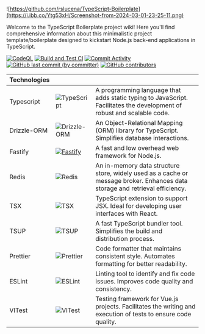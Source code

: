 ![https://github.com/rslucena/TypeScript-Boilerplate](https://i.ibb.co/Ytg53xH/Screenshot-from-2024-03-01-23-25-11.png)

Welcome to the TypeScript Boilerplate project wiki! Here you'll find comprehensive information about this minimalistic project template/boilerplate designed to kickstart Node.js back-end applications in TypeScript.

[![CodeQL](https://github.com/rslucena/Template-Typescript/actions/workflows/check.codeql.yml/badge.svg)](https://github.com/rslucena/Template-Typescript/actions/workflows/check.codeql.yml)   [![Build and Test CI](https://github.com/rslucena/Template-Typescript/actions/workflows/build.nodejs.yml/badge.svg)](https://github.com/rslucena/Template-Typescript/actions/workflows/build.nodejs.yml)   [![Commit Activity](https://img.shields.io/github/commit-activity/t/rslucena/Template-Typescript)](https://github.com/rslucena/Template-Typescript/pulse)   [![GitHub last commit (by committer)](https://img.shields.io/github/last-commit/rslucena/Template-Typescript?link=https%3A%2F%2Fgithub.com%2Frslucena%2FTemplate-Typescript%2Fcommits%2Fmain%2F)](https://github.com/rslucena/Template-Typescript/graphs/code-frequency)   [![GitHub contributors](https://img.shields.io/github/contributors/rslucena/Template-Typescript)](https://github.com/rslucena/Template-Typescript/graphs/contributors)


| Technologies   |                                                                                            |                                                                                                                                                   |
|--------------|------------------------------------------------------------------------------------------------|--------------------------------------------------------------------------------------------------------------------------------------------------------------|
| Typescript   | ![TypeScript](https://img.shields.io/badge/-TypeScript-3178C6?logo=typescript&logoColor=white) | A programming language that adds static typing to JavaScript. Facilitates the development of robust and scalable code.                                      |
| Drizzle-ORM  | ![Drizzle-ORM](https://img.shields.io/badge/-Drizzle--ORM-3178C6?logo=typescript&logoColor=white) | An Object-Relational Mapping (ORM) library for TypeScript. Simplifies database interactions.                                                                 |
| Fastify      | [![Fastify](https://img.shields.io/badge/-Fastify-202020?logo=fastify&logoColor=white)](https://www.fastify.io/) | A fast and low overhead web framework for Node.js.                                                                                                           |
| Redis        | ![Redis](https://img.shields.io/badge/-Redis-DC382D?logo=redis&logoColor=white)                | An in-memory data structure store, widely used as a cache or message broker. Enhances data storage and retrieval efficiency.                                 |
| TSX          | ![TSX](https://img.shields.io/badge/-TSX-3178C6?logo=react&logoColor=white)                    | TypeScript extension to support JSX. Ideal for developing user interfaces with React.                                                                        |
| TSUP         | ![TSUP](https://img.shields.io/badge/-TSUP-3178C6?logo=typescript&logoColor=white)             | A fast TypeScript bundler tool. Simplifies the build and distribution process.                                                                               |
| Prettier     | ![Prettier](https://img.shields.io/badge/-Prettier-F7B93E?logo=prettier&logoColor=black)       | Code formatter that maintains consistent style. Automates formatting for better readability.                                                                  |
| ESLint       | ![ESLint](https://img.shields.io/badge/-ESLint-4B32C3?logo=eslint&logoColor=white)             | Linting tool to identify and fix code issues. Improves code quality and consistency.                                                                          |
| VITest       | ![VITest](https://img.shields.io/badge/-VITest-41B883?logo=vue.js&logoColor=white)             | Testing framework for Vue.js projects. Facilitates the writing and execution of tests to ensure code quality.                                                  |


